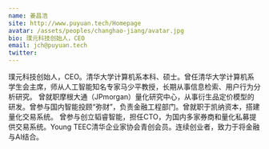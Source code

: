 ```yaml
---
name: 姜昌浩
site: http://www.puyuan.tech/Homepage
avatar: /assets/peoples/changhao-jiang/avatar.jpg
bio: 璞元科技创始人，CEO
email: jch@puyuan.tech
twitter: 
---
```

璞元科技创始人，CEO。清华大学计算机系本科、硕士。曾任清华大学计算机系学生会主席，师从人工智能知名专家马少平教授，长期从事信息检索、用户行为分析研究。
曾就职摩根大通（JPmorgan）量化研究中心，从事衍生品定价模型的研发。曾参与国内智能投顾“弥财”，负责金融工程部门。曾就职于凯纳资本，搭建量化交易系统。
曾参与创立韬睿智能，担任CTO，为国内多家券商和量化私募提供交易系统。Young TEEC清华企业家协会青创会员。连续创业者，致力于将金融与AI结合。
